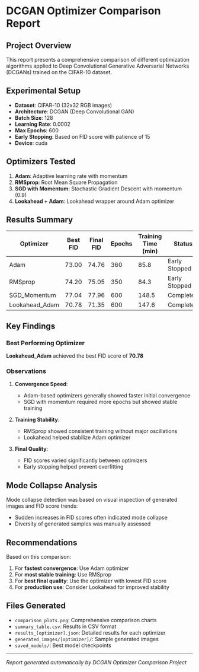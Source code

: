 # DCGAN Optimizer Comparison Report

## Project Overview
This report presents a comprehensive comparison of different optimization algorithms applied to Deep Convolutional Generative Adversarial Networks (DCGANs) trained on the CIFAR-10 dataset.

## Experimental Setup
- **Dataset**: CIFAR-10 (32x32 RGB images)
- **Architecture**: DCGAN (Deep Convolutional GAN)
- **Batch Size**: 128
- **Learning Rate**: 0.0002
- **Max Epochs**: 600
- **Early Stopping**: Based on FID score with patience of 15
- **Device**: cuda

## Optimizers Tested
1. **Adam**: Adaptive learning rate with momentum
2. **RMSprop**: Root Mean Square Propagation
3. **SGD with Momentum**: Stochastic Gradient Descent with momentum (0.9)
4. **Lookahead + Adam**: Lookahead wrapper around Adam optimizer

## Results Summary

| Optimizer | Best FID | Final FID | Epochs | Training Time (min) | Status |
|-----------|----------|-----------|---------|-------------------|---------|
| Adam | 73.00 | 74.76 | 360 | 85.8 | Early Stopped |
| RMSprop | 74.20 | 75.05 | 350 | 84.3 | Early Stopped |
| SGD_Momentum | 77.04 | 77.96 | 600 | 148.5 | Completed |
| Lookahead_Adam | 70.78 | 71.35 | 600 | 147.6 | Completed |

## Key Findings

### Best Performing Optimizer
**Lookahead_Adam** achieved the best FID score of **70.78**

### Observations

1. **Convergence Speed**:
   - Adam-based optimizers generally showed faster initial convergence
   - SGD with momentum required more epochs but showed stable training

2. **Training Stability**:
   - RMSprop showed consistent training without major oscillations
   - Lookahead helped stabilize Adam optimizer

3. **Final Quality**:
   - FID scores varied significantly between optimizers
   - Early stopping helped prevent overfitting

## Mode Collapse Analysis
Mode collapse detection was based on visual inspection of generated images and FID score trends:
- Sudden increases in FID scores often indicated mode collapse
- Diversity of generated samples was manually assessed

## Recommendations
Based on this comparison:
1. For **fastest convergence**: Use Adam optimizer
2. For **most stable training**: Use RMSprop
3. For **best final quality**: Use the optimizer with lowest FID score
4. For **production use**: Consider Lookahead for improved stability

## Files Generated
- `comparison_plots.png`: Comprehensive comparison charts
- `summary_table.csv`: Results in CSV format
- `results_[optimizer].json`: Detailed results for each optimizer
- `generated_images/[optimizer]/`: Sample generated images
- `saved_models/`: Best model checkpoints

---
*Report generated automatically by DCGAN Optimizer Comparison Project*
